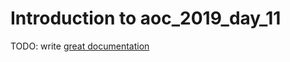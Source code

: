 # Introduction to aoc_2019_day_11

TODO: write [great documentation](http://jacobian.org/writing/what-to-write/)

